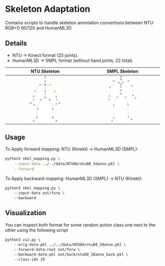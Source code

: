 # Skeleton Adaptation

Contains scripts to handle skeleton annotation convertions between NTU RGB+D 60/120 and HumanML3D

## Details
* NTU $\rightarrow$ Kinect format (25 joints).
* HumanML3D $\rightarrow$ SMPL format (without hand joints, 22 total).

<div align="center">

| NTU Skeleton | SMPL Skeleton |
|:------------:|:-------------:|
| <img src="../../media/ntu_skele.svg" width="40%"> | <img src="../../media/smpl_skele.svg" width="40%"> |

</div>

## Usage

To Apply forward mapping: NTU (Kinekt) $\rightarrow$ HumanML3D (SMPL):
```bash
python3 skel_mapping.py \
    --input-data ../../data/NTU60/ntu60_3danno.pkl \
    --forward
```

To Apply backward mapping: HumanML3D (SMPL) $\rightarrow$ NTU (Kinekt):
```
python3 skel_mapping.py \
    --input-data out/forw \
    --backward
```

## Visualization

You can inspect both format for some random action class one next to the other using the following script
```
python3 viz.py \
    --orig-data-pkl ../../data/NTU60/ntu60_3danno.pkl \
    --forward-data-root out/forw \
    --backward-data-pkl out/back/ntu60_3danno_back.pkl \
    --class-idx 19
```
